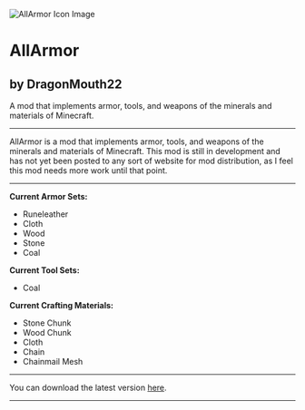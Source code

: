 ![AllArmor Icon Image](https://static1.squarespace.com/static/570003ba4c2f85f4f9b3f9f2/t/58db12b237c581df057f33d9/1490752180080/AllArmor+Runeleather+Helmet.png?format=1500w)
# AllArmor
## by DragonMouth22
A mod that implements armor, tools, and weapons of the minerals and materials of Minecraft.

---

AllArmor is a mod that implements armor, tools, and weapons of the minerals and materials of Minecraft. This mod is still in development and has not yet been posted to any sort of website for mod distribution, as I feel this mod needs more work until that point.

---

**Current Armor Sets:**
* Runeleather
* Cloth
* Wood
* Stone
* Coal

**Current Tool Sets:**
* Coal

**Current Crafting Materials:**
* Stone Chunk
* Wood Chunk
* Cloth
* Chain
* Chainmail Mesh

---

You can download the latest version [here](https://justin-schaaf.squarespace.com/s/AllArmor-032.jar).  

---
